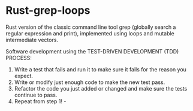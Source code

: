 # Rust-grep-loops
Rust version of the classic command line tool grep (globally search a regular expression and print), implemented using loops and mutable intermediate vectors.

Software development using the TEST-DRIVEN DEVELOPMENT (TDD) PROCESS: 
1. Write a test that fails and run it to make sure it fails for the reason you expect.
2. Write or modify just enough code to make the new test pass.
3. Refactor the code you just added or changed and make sure the tests continue to pass.
4. Repeat from step 1! - 
